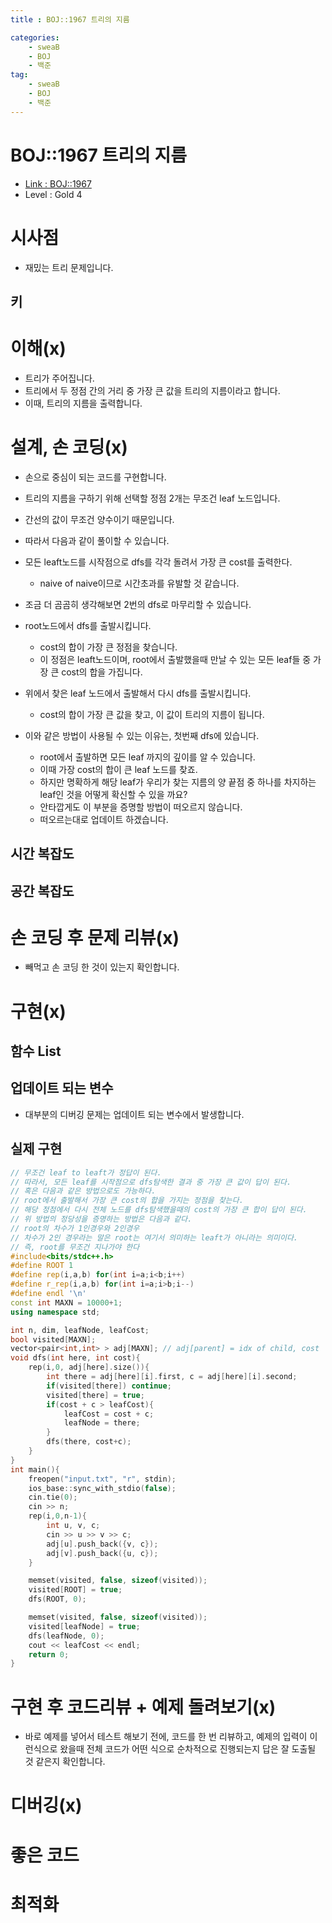 ```yaml
---
title : BOJ::1967 트리의 지름

categories:
    - sweaB
    - BOJ
    - 백준
tag:
    - sweaB
    - BOJ
    - 백준
---
```

# BOJ::1967 트리의 지름
- [Link : BOJ::1967](https://www.acmicpc.net/problem/1967)
- Level : Gold 4

# 시사점
- 재밌는 트리 문제입니다.

## 키

# 이해(x)
- 트리가 주어집니다.
- 트리에서 두 정점 간의 거리 중 가장 큰 값을 트리의 지름이라고 합니다.
- 이때, 트리의 지름을 출력합니다.

# 설계, 손 코딩(x)
- 손으로 중심이 되는 코드를 구현합니다.
- 트리의 지름을 구하기 위해 선택할 정점 2개는 무조건 leaf 노드입니다.
- 간선의 값이 무조건 양수이기 때문입니다.
- 따라서 다음과 같이 풀이할 수 있습니다.
- 모든 leaft노드를 시작점으로 dfs를 각각 돌려서 가장 큰 cost를 출력한다.
  - naive of naive이므로 시간초과를 유발할 것 같습니다.

- 조금 더 곰곰히 생각해보면 2번의 dfs로 마무리할 수 있습니다.
- root노드에서 dfs를 출발시킵니다.
  - cost의 합이 가장 큰 정점을 찾습니다.
  - 이 정점은 leaft노드이며, root에서 출발했을때 만날 수 있는 모든 leaf들 중 가장 큰 cost의 합을
    가집니다.
- 위에서 찾은 leaf 노드에서 출발해서 다시 dfs를 출발시킵니다.
  - cost의 합이 가장 큰 값을 찾고, 이 값이 트리의 지름이 됩니다.

- 이와 같은 방법이 사용될 수 있는 이유는, 첫번째 dfs에 있습니다.
  - root에서 출발하면 모든 leaf 까지의 깊이를 알 수 있습니다.
  - 이때 가장 cost의 합이 큰 leaf 노드를 찾죠.
  - 하지만 명확하게 해당 leaf가 우리가 찾는 지름의 양 끝점 중 하나를 차지하는 leaf인 것을 어떻게
    확신할 수 있을 까요?
  - 안타깝게도 이 부분을 증명할 방법이 떠오르지 않습니다.
  - 떠오르는대로 업데이트 하겠습니다.

## 시간 복잡도

## 공간 복잡도

# 손 코딩 후 문제 리뷰(x)
- 빼먹고 손 코딩 한 것이 있는지 확인합니다.

# 구현(x)

## 함수 List 

## 업데이트 되는 변수
- 대부분의 디버깅 문제는 업데이트 되는 변수에서 발생합니다.

## 실제 구현 

```cpp
// 무조건 leaf to leaft가 정답이 된다.
// 따라서, 모든 leaf를 시작점으로 dfs탐색한 결과 중 가장 큰 값이 답이 된다.
// 혹은 다음과 같은 방법으로도 가능하다.
// root에서 출발해서 가장 큰 cost의 합을 가지는 정점을 찾는다.
// 해당 정점에서 다시 전체 노드를 dfs탐색했을때의 cost의 가장 큰 합이 답이 된다.
// 위 방법의 정당성을 증명하는 방법은 다음과 같다.
// root의 차수가 1인경우와 2인경우
// 차수가 2인 경우라는 말은 root는 여기서 의미하는 leaft가 아니라는 의미이다.
// 즉, root를 무조건 지나가야 한다
#include<bits/stdc++.h>
#define ROOT 1
#define rep(i,a,b) for(int i=a;i<b;i++)
#define r_rep(i,a,b) for(int i=a;i>b;i--)
#define endl '\n'
const int MAXN = 10000+1;
using namespace std;

int n, dim, leafNode, leafCost;
bool visited[MAXN];
vector<pair<int,int> > adj[MAXN]; // adj[parent] = idx of child, cost
void dfs(int here, int cost){
    rep(i,0, adj[here].size()){
        int there = adj[here][i].first, c = adj[here][i].second;
        if(visited[there]) continue;
        visited[there] = true;
        if(cost + c > leafCost){
            leafCost = cost + c;
            leafNode = there;
        }
        dfs(there, cost+c);
    }
}
int main(){
    freopen("input.txt", "r", stdin);
    ios_base::sync_with_stdio(false);
    cin.tie(0);
    cin >> n;
    rep(i,0,n-1){
        int u, v, c;
        cin >> u >> v >> c;
        adj[u].push_back({v, c});
        adj[v].push_back({u, c});
    }

    memset(visited, false, sizeof(visited));
    visited[ROOT] = true;
    dfs(ROOT, 0);

    memset(visited, false, sizeof(visited));
    visited[leafNode] = true;
    dfs(leafNode, 0);
    cout << leafCost << endl;
    return 0;
}
```

# 구현 후 코드리뷰 + 예제 돌려보기(x)
- 바로 예제를 넣어서 테스트 해보기 전에, 코드를 한 번 리뷰하고, 예제의 입력이 이런식으로 왔을때
  전체 코드가 어떤 식으로 순차적으로 진행되는지 답은 잘 도출될 것 같은지 확인합니다.

# 디버깅(x)

# 좋은 코드

# 최적화
